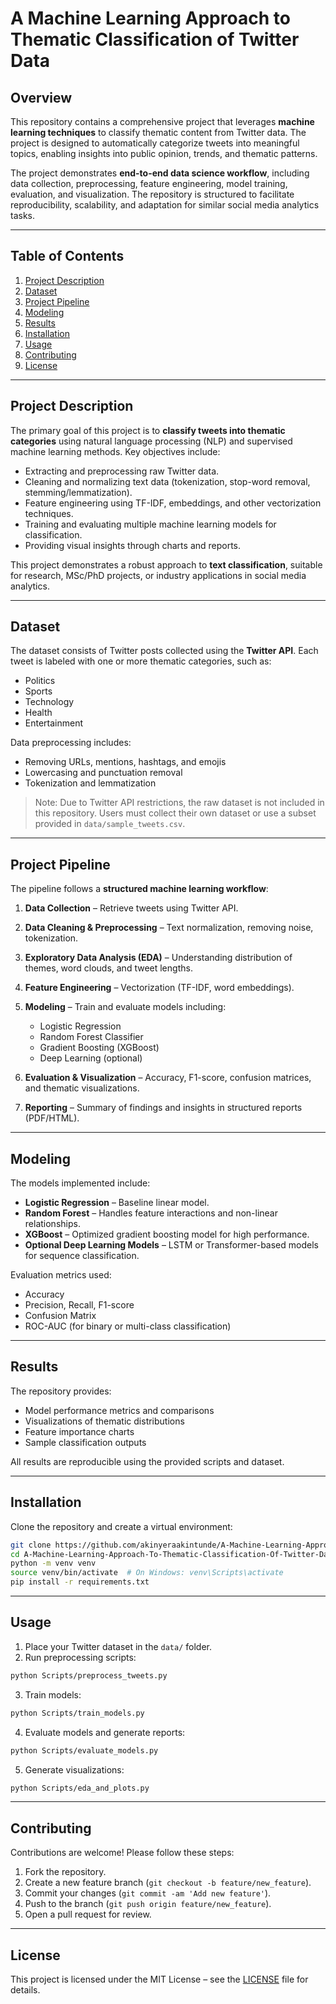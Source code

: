 # A Machine Learning Approach to Thematic Classification of Twitter Data

## Overview

This repository contains a comprehensive project that leverages **machine learning techniques** to classify thematic content from Twitter data. The project is designed to automatically categorize tweets into meaningful topics, enabling insights into public opinion, trends, and thematic patterns.

The project demonstrates **end-to-end data science workflow**, including data collection, preprocessing, feature engineering, model training, evaluation, and visualization. The repository is structured to facilitate reproducibility, scalability, and adaptation for similar social media analytics tasks.

---

## Table of Contents

1. [Project Description](#project-description)
2. [Dataset](#dataset)
3. [Project Pipeline](#project-pipeline)
4. [Modeling](#modeling)
5. [Results](#results)
6. [Installation](#installation)
7. [Usage](#usage)
8. [Contributing](#contributing)
9. [License](#license)

---

## Project Description

The primary goal of this project is to **classify tweets into thematic categories** using natural language processing (NLP) and supervised machine learning methods.
Key objectives include:

* Extracting and preprocessing raw Twitter data.
* Cleaning and normalizing text data (tokenization, stop-word removal, stemming/lemmatization).
* Feature engineering using TF-IDF, embeddings, and other vectorization techniques.
* Training and evaluating multiple machine learning models for classification.
* Providing visual insights through charts and reports.

This project demonstrates a robust approach to **text classification**, suitable for research, MSc/PhD projects, or industry applications in social media analytics.

---

## Dataset

The dataset consists of Twitter posts collected using the **Twitter API**. Each tweet is labeled with one or more thematic categories, such as:

* Politics
* Sports
* Technology
* Health
* Entertainment

Data preprocessing includes:

* Removing URLs, mentions, hashtags, and emojis
* Lowercasing and punctuation removal
* Tokenization and lemmatization

> Note: Due to Twitter API restrictions, the raw dataset is not included in this repository. Users must collect their own dataset or use a subset provided in `data/sample_tweets.csv`.

---

## Project Pipeline

The pipeline follows a **structured machine learning workflow**:

1. **Data Collection** – Retrieve tweets using Twitter API.
2. **Data Cleaning & Preprocessing** – Text normalization, removing noise, tokenization.
3. **Exploratory Data Analysis (EDA)** – Understanding distribution of themes, word clouds, and tweet lengths.
4. **Feature Engineering** – Vectorization (TF-IDF, word embeddings).
5. **Modeling** – Train and evaluate models including:

   * Logistic Regression
   * Random Forest Classifier
   * Gradient Boosting (XGBoost)
   * Deep Learning (optional)
6. **Evaluation & Visualization** – Accuracy, F1-score, confusion matrices, and thematic visualizations.
7. **Reporting** – Summary of findings and insights in structured reports (PDF/HTML).

---

## Modeling

The models implemented include:

* **Logistic Regression** – Baseline linear model.
* **Random Forest** – Handles feature interactions and non-linear relationships.
* **XGBoost** – Optimized gradient boosting model for high performance.
* **Optional Deep Learning Models** – LSTM or Transformer-based models for sequence classification.

Evaluation metrics used:

* Accuracy
* Precision, Recall, F1-score
* Confusion Matrix
* ROC-AUC (for binary or multi-class classification)

---

## Results

The repository provides:

* Model performance metrics and comparisons
* Visualizations of thematic distributions
* Feature importance charts
* Sample classification outputs

All results are reproducible using the provided scripts and dataset.

---

## Installation

Clone the repository and create a virtual environment:

```bash
git clone https://github.com/akinyeraakintunde/A-Machine-Learning-Approach-To-Thematic-Classification-Of-Twitter-Data.git
cd A-Machine-Learning-Approach-To-Thematic-Classification-Of-Twitter-Data
python -m venv venv
source venv/bin/activate  # On Windows: venv\Scripts\activate
pip install -r requirements.txt
```

---

## Usage

1. Place your Twitter dataset in the `data/` folder.
2. Run preprocessing scripts:

```bash
python Scripts/preprocess_tweets.py
```

3. Train models:

```bash
python Scripts/train_models.py
```

4. Evaluate models and generate reports:

```bash
python Scripts/evaluate_models.py
```

5. Generate visualizations:

```bash
python Scripts/eda_and_plots.py
```

---

## Contributing

Contributions are welcome! Please follow these steps:

1. Fork the repository.
2. Create a new feature branch (`git checkout -b feature/new_feature`).
3. Commit your changes (`git commit -am 'Add new feature'`).
4. Push to the branch (`git push origin feature/new_feature`).
5. Open a pull request for review.

---

## License

This project is licensed under the MIT License – see the [LICENSE](LICENSE) file for details.

